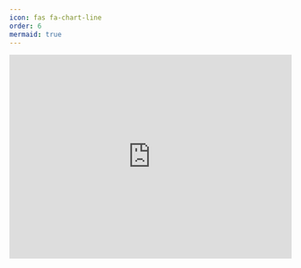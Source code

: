 ```yaml
---
icon: fas fa-chart-line 
order: 6
mermaid: true
---
```


<div style="position: relative; box-sizing: content-box; max-height: 80vh; max-height: 80svh; width: 100%; aspect-ratio: 1.7777777777777777; padding: 40px 0 40px 0;"><iframe src="https://app.supademo.com/embed/cm9qrsvj66npiljv5lsqvxmx9?embed_v=2&utm_source=embed" loading="lazy" title="VCworks BI Demo - 예제4. 대시보드" allow="clipboard-write" frameborder="0" webkitallowfullscreen="true" mozallowfullscreen="true" allowfullscreen style="position: absolute; top: 0; left: 0; width: 100%; height: 100%;"></iframe></div>
